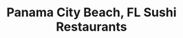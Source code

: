---
layout: city
title: Panama City Beach, FL Sushi Restaurants
permalink: /florida/panama-city-beach/
stateAbbr: FL
stateName: Florida
cityName: Panama City Beach

---